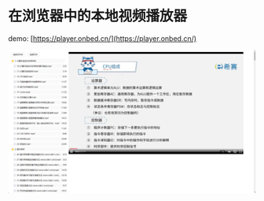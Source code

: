 # 在浏览器中的本地视频播放器

demo: [https://player.onbed.cn/](https://player.onbed.cn/)

![img.png](asset/img.png)